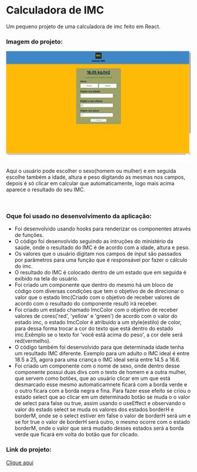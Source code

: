 # Calculadora de IMC
Um pequeno projeto de uma calculadora de imc feito em React. 
<h3>Imagem do projeto:</h3>
<img src="https://github.com/sian19/Calculo-de-IMC/blob/master/src/img/img-projeto.png">
<p>Aqui o usuário pode escolher o sexo(homem ou mulher) e em seguida escolhe também a idade, altura e peso digitando as mesmas nos campos, depois é só clicar em calcular que automaticamente, logo mais acima aparece o resultado do seu IMC.</p>
</br>
<h3>Oque foi usado no desenvolvimento da aplicação:</h3>
<ul>
  <li>Foi desenvolvido usando hooks para renderizar os componentes através de funções.</li>
  <li>O código foi desenvolvido seguindo as intruções do ministério da saúde, onde o resultado do IMC é de acordo com 
a idade, altura e peso.</li>
  <li>Os valores que o usuário digitam nos campos de input são passados por parâmetros para uma função que é responsável
por fazer o cálculo do imc.</li>
  <li>O resultado do IMC é colocado dentro de um estado que em seguida é exibido na tela do usuário.</li>
  <li>Foi criado um componente que dentro do mesmo há um bloco de código com diversas condições que tem o objetivo de
de direcionar o valor que o estado Imc(Criado com o objetivo de receber valores de acordo com o resultado do 
componente result) irá receber.</li>
  <li>Foi criado um estado chamado ImcColor com o objetivo de receber valores de cores('red', 'yellow' e 'green') de 
acordo com o valor do estado imc, o estado ImcColor é atribuido a um style(estilo) de color, para dessa forma 
trocar a cor do texto que está dentro do estado imc.Exêmplo se o texto for 'você está acima do peso', a cor dele será red(vermelho).</li>
  <li>O código também foi desenvolvido para que determinada idade tenha um resultado IMC diferente. Exemplo para um adulto o IMC ideal
é entre 18.5 a 25, agora para uma criança o IMC ideal seria entre 14.5 a 16.6.</li>
  <li>Foi criado um componente com o nome de sexo, onde dentro desse componente possui duas divs com o texto de homem e a
outra mulher, que servem como botões, que ao usuário clicar em um que está desmarcado esse mesmo automaticamnete ficará com a borda verde
e o outro ficara com a borda negra e fina. Para fazer esse efeito se criou o estado select que ao clicar em um determinado botão se muda o
o valor de select para false ou true, assim usando o useEffect e observando o valor do estado select se muda os valores dos estados borderH
e borderM, onde se o select estiver em false o valor de borderH será um e se for true o valor de borderH será outro, o mesmo ocorre 
com o estado borderM, onde o valor que será mudado desses estados será a borda verde que ficará em volta do botão que for clicado. </li>
</ul>

<h3>Link do projeto:</h3>
<a href="">Clique aqui</a>
